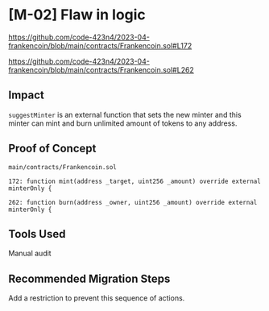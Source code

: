 # [M-02] Flaw in logic

https://github.com/code-423n4/2023-04-frankencoin/blob/main/contracts/Frankencoin.sol#L172

https://github.com/code-423n4/2023-04-frankencoin/blob/main/contracts/Frankencoin.sol#L262

## Impact

`suggestMinter` is an external function that sets the new minter and this minter can mint and burn unlimited amount of tokens to any address.

## Proof of Concept

```solidity
main/contracts/Frankencoin.sol

172: function mint(address _target, uint256 _amount) override external minterOnly {

262: function burn(address _owner, uint256 _amount) override external minterOnly {
```

## Tools Used

Manual audit

## Recommended Migration Steps

Add a restriction to prevent this sequence of actions.
